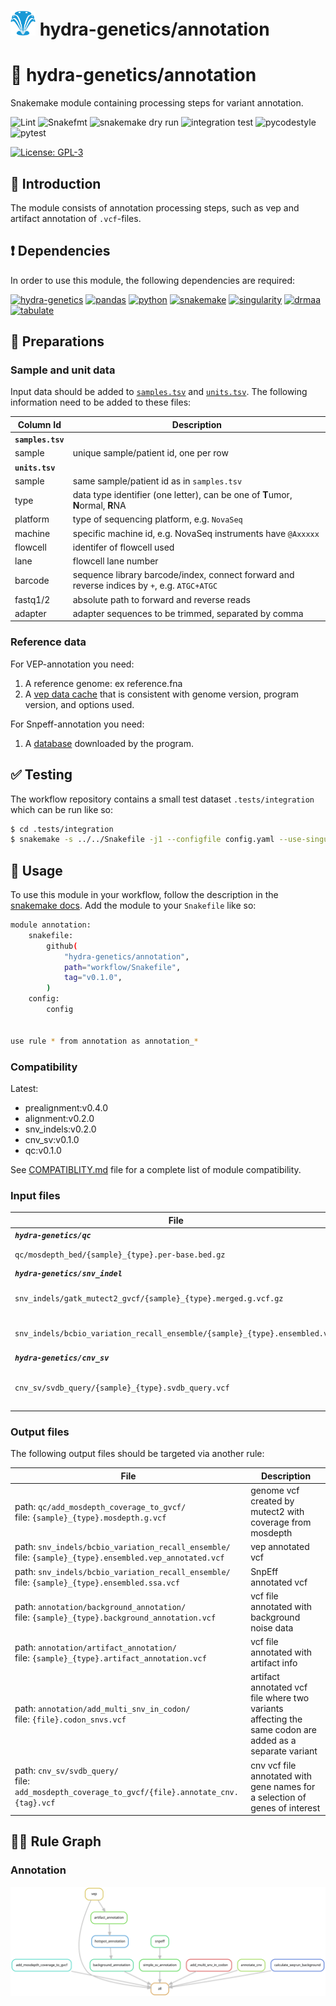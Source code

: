 # <img src="https://github.com/hydra-genetics/annotation/blob/develop/images/hydragenetics.png" width=40 /> hydra-genetics/annotation

# :snake: hydra-genetics/annotation

Snakemake module containing processing steps for variant annotation.

![Lint](https://github.com/hydra-genetics/annotation/actions/workflows/lint.yaml/badge.svg?branch=develop)
![Snakefmt](https://github.com/hydra-genetics/annotation/actions/workflows/snakefmt.yaml/badge.svg?branch=develop)
![snakemake dry run](https://github.com/hydra-genetics/annotation/actions/workflows/snakemake-dry-run.yaml/badge.svg?branch=develop)
![integration test](https://github.com/hydra-genetics/annotation/actions/workflows/integration1.yaml/badge.svg?branch=develop)
![pycodestyle](https://github.com/hydra-genetics/annotation/actions/workflows/pycodestyl.yaml/badge.svg?branch=develop)
![pytest](https://github.com/hydra-genetics/annotation/actions/workflows/pytest.yaml/badge.svg?branch=develop)

[![License: GPL-3](https://img.shields.io/badge/License-GPL3-yellow.svg)](https://opensource.org/licenses/gpl-3.0.html)

## :speech_balloon: Introduction

The module consists of annotation processing steps, such as vep and artifact annotation of `.vcf`-files.

## :heavy_exclamation_mark: Dependencies

In order to use this module, the following dependencies are required:

[![hydra-genetics](https://img.shields.io/badge/hydragenetics-0.15.0-blue)](https://github.com/hydra-genetics/)
[![pandas](https://img.shields.io/badge/pandas-1.3.1-blue)](https://pandas.pydata.org/)
[![python](https://img.shields.io/badge/python-3.8-blue)](https://www.python.org/)
[![snakemake](https://img.shields.io/badge/snakemake-7.13.0-blue)](https://snakemake.readthedocs.io/en/stable/)
[![singularity](https://img.shields.io/badge/singularity-3.0.0-blue)](https://sylabs.io/docs/)
[![drmaa](https://img.shields.io/badge/drmaa-0.7.9-blue)](https://pypi.org/project/drmaa/)
[![tabulate](https://img.shields.io/badge/tabulate-0.8.10-blue)](https://pypi.org/project/tabulate/)

## :school_satchel: Preparations

### Sample and unit data

Input data should be added to [`samples.tsv`](https://github.com/hydra-genetics/prealignment/blob/develop/config/samples.tsv)
and [`units.tsv`](https://github.com/hydra-genetics/prealignment/blob/develop/config/units.tsv).
The following information need to be added to these files:

| Column Id | Description |
| --- | --- |
| **`samples.tsv`** |
| sample | unique sample/patient id, one per row |
| **`units.tsv`** |
| sample | same sample/patient id as in `samples.tsv` |
| type | data type identifier (one letter), can be one of **T**umor, **N**ormal, **R**NA |
| platform | type of sequencing platform, e.g. `NovaSeq` |
| machine | specific machine id, e.g. NovaSeq instruments have `@Axxxxx` |
| flowcell | identifer of flowcell used |
| lane | flowcell lane number |
| barcode | sequence library barcode/index, connect forward and reverse indices by `+`, e.g. `ATGC+ATGC` |
| fastq1/2 | absolute path to forward and reverse reads |
| adapter | adapter sequences to be trimmed, separated by comma |

### Reference data

For VEP-annotation you need:
1. A reference genome: ex reference.fna
2. A [vep data cache](https://www.ensembl.org/info/docs/tools/vep/script/vep_cache.html) that is consistent with genome version, program version, and options used.

For Snpeff-annotation you need:
1. A [database](https://pcingola.github.io/SnpEff/download/) downloaded by the program.

## :white_check_mark: Testing

The workflow repository contains a small test dataset `.tests/integration` which can be run like so:

```bash
$ cd .tests/integration
$ snakemake -s ../../Snakefile -j1 --configfile config.yaml --use-singularity
```

## :rocket: Usage

To use this module in your workflow, follow the description in the
[snakemake docs](https://snakemake.readthedocs.io/en/stable/snakefiles/modularization.html#modules).
Add the module to your `Snakefile` like so:

```bash
module annotation:
    snakefile:
        github(
            "hydra-genetics/annotation",
            path="workflow/Snakefile",
            tag="v0.1.0",
        )
    config:
        config


use rule * from annotation as annotation_*
```

### Compatibility

Latest:
 - prealignment:v0.4.0
 - alignment:v0.2.0
 - snv_indels:v0.2.0
 - cnv_sv:v0.1.0
 - qc:v0.1.0

See [COMPATIBLITY.md](../master/COMPATIBLITY.md) file for a complete list of module compatibility.

### Input files

| File | Description |
|---|---|
| ***`hydra-genetics/qc`*** |
| `qc/mosdepth_bed/{sample}_{type}.per-base.bed.gz` | per base coverage |
| ***`hydra-genetics/snv_indel`*** |
| `snv_indels/gatk_mutect2_gvcf/{sample}_{type}.merged.g.vcf.gz` | genome vcf created by mutect2 |
| `snv_indels/bcbio_variation_recall_ensemble/{sample}_{type}.ensembled.vcf` | ensembled snv indel vcf |
| ***`hydra-genetics/cnv_sv`*** |
| `cnv_sv/svdb_query/{sample}_{type}.svdb_query.vcf` | cnv calls converted to vcf-format |

### Output files

The following output files should be targeted via another rule:

| File | Description |
|---|---|
| path: `qc/add_mosdepth_coverage_to_gvcf/`<br />file: `{sample}_{type}.mosdepth.g.vcf` | genome vcf created by mutect2 with coverage from mosdepth |
| path: `snv_indels/bcbio_variation_recall_ensemble/`<br />file: `{sample}_{type}.ensembled.vep_annotated.vcf` | vep annotated vcf |
| path: `snv_indels/bcbio_variation_recall_ensemble/`<br />file: `{sample}_{type}.ensembled.ssa.vcf` | SnpEff annotated vcf |
| path: `annotation/background_annotation/`<br />file: `{sample}_{type}.background_annotation.vcf` | vcf file annotated with background noise data |
| path: `annotation/artifact_annotation/`<br />file: `{sample}_{type}.artifact_annotation.vcf` | vcf file annotated with artifact info |
| path: `annotation/add_multi_snv_in_codon/`<br />file: `{file}.codon_snvs.vcf` | artifact annotated vcf file where two variants affecting the same codon are added as a separate variant |
| path: `cnv_sv/svdb_query/`<br />file: `add_mosdepth_coverage_to_gvcf/{file}.annotate_cnv.{tag}.vcf` | cnv vcf file annotated with gene names for a selection of genes of interest |

## :judge: Rule Graph

### Annotation

![rule_graph](images/annotation.svg)
